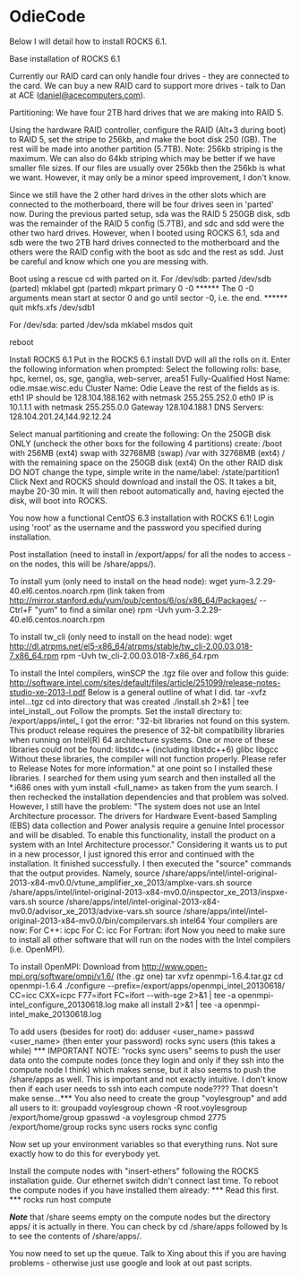 OdieCode
========

Below I will detail how to install ROCKS 6.1.

Base installation of ROCKS 6.1

Currently our RAID card can only handle four drives - they are connected to the card. We can buy a new RAID card to support more drives - talk to Dan at ACE (daniel@acecomputers.com).

Partitioning:
We have four 2TB hard drives that we are making into RAID 5.

Using the hardware RAID controller, configure the RAID (Alt+3 during boot) to RAID 5, set the stripe to 256kb, and make the boot disk 250 (GB). The rest will be made into another partition (5.7TB). Note: 256kb striping is the maximum. We can also do 64kb striping which may be better if we have smaller file sizes. If our files are usually over 256kb then the 256kb is what we want. However, it may only be a minor speed improvement, I don't know.

Since we still have the 2 other hard drives in the other slots which are connected to the motherboard, there will be four drives seen in 'parted' now. During the previous parted setup, sda was the RAID 5 250GB disk, sdb was the remainder of the RAID 5 config (5.7TB), and sdc and sdd were the other two hard drives. However, when I booted using ROCKS 6.1, sda and sdb were the two 2TB hard drives connected to the motherboard and the others were the RAID config with the boot as sdc and the rest as sdd. Just be careful and know which one you are messing with.

Boot using a rescue cd with parted on it.
For /dev/sdb:
parted /dev/sdb
(parted) mklabel gpt
(parted) mkpart primary 0 -0 ****** The 0 -0 arguments mean start at sector 0 and go until sector -0, i.e. the end. ******
quit
mkfs.xfs /dev/sdb1

For /dev/sda:
parted /dev/sda
mklabel msdos
quit

reboot

Install ROCKS 6.1
Put in the ROCKS 6.1 install DVD will all the rolls on it. Enter the following information when prompted:
Select the following rolls:
base, hpc, kernel, os, sge, ganglia, web-server, area51
Fully-Qualified Host Name: odie.msae.wisc.edu
Cluster Name: Odie
Leave the rest of the fields as is.
eth1 IP should be 128.104.188.162 with netmask 255.255.252.0
eth0 IP is 10.1.1.1 with netmask 255.255.0.0
Gateway 128.104.188.1
DNS Servers: 128.104.201.24,144.92.12.24

Select manual partitioning and create the following:
On the 250GB disk ONLY (uncheck the other boxs for the following 4 partitions) create:
/boot   with 256MB (ext4)
swap   with 32768MB (swap)
/var     with 32768MB (ext4)
/          with the remaining space on the 250GB disk (ext4)
On the other RAID disk DO NOT change the type, simple write in the name/label: /state/partition1
Click Next and ROCKS should download and install the OS. It takes a bit, maybe 20-30 min. It will then reboot automatically and, having ejected the disk, will boot into ROCKS.

You now how a functional CentOS 6.3 installation with ROCKS 6.1!
Login using 'root' as the username and the password you specified during installation.




Post installation (need to install in /export/apps/<name> for all the nodes to access - on the nodes, this will be /share/apps/<name>).

To install yum (only need to install on the head node): 
wget yum-3.2.29-40.el6.centos.noarch.rpm    (link taken from http://mirror.stanford.edu/yum/pub/centos/6/os/x86_64/Packages/ -- Ctrl+F "yum" to find a similar one)
rpm -Uvh yum-3.2.29-40.el6.centos.noarch.rpm

To install tw_cli (only need to install on the head node):
wget http://dl.atrpms.net/el5-x86_64/atrpms/stable/tw_cli-2.00.03.018-7.x86_64.rpm
rpm -Uvh tw_cli-2.00.03.018-7.x86_64.rpm

To install the Intel compilers, winSCP the .tgz file over and follow this guide:
http://software.intel.com/sites/default/files/article/251099/release-notes-studio-xe-2013-l.pdf
Below is a general outline of what I did.
tar -xvfz intel...tgz
cd into directory that was created
./install.sh 2>&1 | tee intel_install_<date>.out
Follow the prompts. Set the install directory to: /export/apps/intel_<date>
I got the error:
"32-bit libraries not found on this system.
This product release requires the presence of 32-bit compatibility libraries
when running on Intel(R) 64 architecture systems. One or more of these libraries
could not be found:
    libstdc++ (including libstdc++6)
    glibc
    libgcc
Without these libraries, the compiler will not function properly.  Please refer 
to Release Notes for more information."
at one point so I installed these libraries.
I searched for them using yum search <name> and then installed all the *.i686 ones with yum install <full_name> as taken from the yum search.
I then rechecked the installation dependencies and that problem was solved.
However, I still have the problem:
"The system does not use an Intel Architecture processor. The drivers for
Hardware Event-based Sampling (EBS) data collection and Power analysis require a
genuine Intel processor and will be disabled. To enable this functionality,
install the product on a system with an Intel Architecture processor."
Considering it wants us to put in a new processor, I just ignored this error and continued with the installation.
It finished successfully. I then executed the "source" commands that the output provides. Namely,
source /share/apps/intel/intel-original-2013-x84-mv0.0/vtune_amplifier_xe_2013/amplxe-vars.sh
source /share/apps/intel/intel-original-2013-x84-mv0.0/inspector_xe_2013/inspxe-vars.sh
source /share/apps/intel/intel-original-2013-x84-mv0.0/advisor_xe_2013/advixe-vars.sh
source /share/apps/intel/intel-original-2013-x84-mv0.0/bin/compilervars.sh intel64
Your compilers are now:
    For C++: icpc
    For C: icc
    For Fortran: ifort
Now you need to make sure to install all other software that will run on the nodes with the Intel compilers (i.e. OpenMPI).

To install OpenMPI:
Download from http://www.open-mpi.org/software/ompi/v1.6/ (the .gz one)
tar xvfz openmpi-1.6.4.tar.gz
cd openmpi-1.6.4
./configure --prefix=/export/apps/openmpi_intel_20130618/ CC=icc CXX=icpc F77=ifort FC=ifort --with-sge 2>&1 | tee -a openmpi-intel_configure_20130618.log
make all install 2>&1 | tee -a openmpi-intel_make_20130618.log
 
To add users (besides for root) do:
adduser <user_name>
passwd <user_name> (then enter your password)
rocks sync users    (this takes a while)
   *** IMPORTANT NOTE: "rocks sync users" seems to push the user data onto the compute nodes (once they login and only if they ssh into the compute node I think) which makes sense, but it also seems to push the /share/apps as well. This is important and not exactly intuitive. I don't know then if each user needs to ssh into each compute node???? That doesn't make sense...***
You also need to create the group "voylesgroup" and add all users to it:
groupadd voylesgroup
chown -R root.voylesgroup /export/home/group
gpasswd -a <username> voylesgroup
chmod 2775 /export/home/group
rocks sync users
rocks sync config

Now set up your environment variables so that everything runs. Not sure exactly how to do this for everybody yet.

Install the compute nodes with "insert-ethers" following the ROCKS installation guide. Our ethernet switch didn't connect last time.
To reboot the compute nodes if you have installed them already:
*** Read this first. ***
rocks run host compute


***Note*** that /share seems empty on the compute nodes but the directory apps/ it is actually in there. You can check by cd /share/apps followed by ls to see the contents of /share/apps/.

You now need to set up the queue. Talk to Xing about this if you are having problems - otherwise just use google and look at out past scripts.
